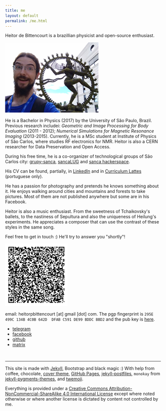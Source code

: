 ```yaml
---
title: me
layout: default
permalink: /me.html
---
```


Heitor de Bittencourt is a brazillian physicist and open-source enthusiast.

<img src="assets/imgs/me.jpg" class="float-right img-fluid" alt="me with Shiva :D" style="width:60%;">

He is a Bachelor in Physics (2017) by the University of São Paulo, Brazil. Previous
research includei: _Geometric and Image Processing for Body Evaluation_ (2011 -
2012); _Numerical Simulations for Magnetic Resonance Imaging_ (2013-2015).
Currently, he is a MSc student at Institute of Physics of São Carlos,
where studies RF electronics for NMR. Heitor is also a CERN researcher for Data
Preservation and Open Access.

During his free time, he is a co-organizer of technological groups of São
Carlos city: [grupy-sanca](https://www.grupysanca.com.br),
[sancaLUG](https://sancalug.org) and
[sanca hackerspace](https://sancahs.grupysanca.com.br).

His CV can be found, partially, in
[LinkedIn](https://www.linkedin.com/in/heitorpb/) and in
[Curriculum Lattes](http://buscatextual.cnpq.br/buscatextual/visualizacv.do?id=K4356572E5)
(portuguese only).

He has a passion for photography and pretends he knows something about it. He
enjoys walking around cities and mountains and forests to take pictures. Most
of them are not published anywhere but some are in his Facebook.

Heitor is also a music enthusiast. From the sweetness of Tchaikovsky's ballets, to
the nastiness of Sepultura and also the uniqueness of Heilung's experiments. He
appreciates a composer that can use the contrast of these styles in the same
song.

<p class="text-center">
Feel free to get in touch :) He'll try to answer you "shortly"!
</p>

<img src="assets/imgs/qrcode.png" class="float-left img-fluid" alt="my vCard" style="width:40%; margin-right:6px;">

email: heitorpbittencourt [at] gmail [dot] com. The pgp fingerprint
is `295E 499C 134B 4C0B 642D  DFAB C591 DE99 BDDC BBD2` and the
pub key is [here](heitor.public.gpg-key).

- [telegram](https://t.me/wololo666)
- [facebook](https://www.facebook.com/wololo666)
- [github](https://github.com/heitorPB/)
- [matrix](https://matrix.to/#/@heitor:matrix.org)

<br>

---

This site is made with [Jekyll](https://jekyllrb.com/), Bootstrap and black
magic :) With help from coffee, chocolate, 
[cover theme](https://getbootstrap.com/docs/4.1/examples/cover/),
[GitHub Pages](https://pages.github.com/),
[jekyll-postfiles](https://nhoizey.github.io/jekyll-postfiles/),
`monokay` from [jekyll-pygments-themes](https://github.com/jwarby/jekyll-pygments-themes/),
and [twemoji](https://github.com/twitter/twemoji).

Everything is provided under a
[Creative Commons Attribution-NonCommercial-ShareAlike 4.0 International License](https://creativecommons.org/licenses/by-nc-sa/4.0/)
except where noted otherwise or where another license is dictated by content
not controlled by me.